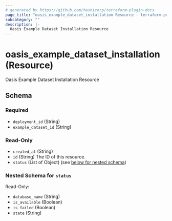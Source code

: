 ```yaml
---
# generated by https://github.com/hashicorp/terraform-plugin-docs
page_title: "oasis_example_dataset_installation Resource - terraform-provider-oasis"
subcategory: ""
description: |-
  Oasis Example Dataset Installation Resource
---
```


# oasis_example_dataset_installation (Resource)

Oasis Example Dataset Installation Resource



<!-- schema generated by tfplugindocs -->
## Schema

### Required

- `deployment_id` (String)
- `example_dataset_id` (String)

### Read-Only

- `created_at` (String)
- `id` (String) The ID of this resource.
- `status` (List of Object) (see [below for nested schema](#nestedatt--status))

<a id="nestedatt--status"></a>
### Nested Schema for `status`

Read-Only:

- `database_name` (String)
- `is_available` (Boolean)
- `is_failed` (Boolean)
- `state` (String)


